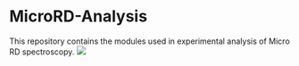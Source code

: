 # MicroRD-Analysis
This repository contains the modules used in experimental analysis of Micro RD spectroscopy. 
<img src= "https://github.com/Spectroscopies-Lab-IICO/MicroRD-Analysis/blob/master/2020-07-11-InP-uRD.gif" />

